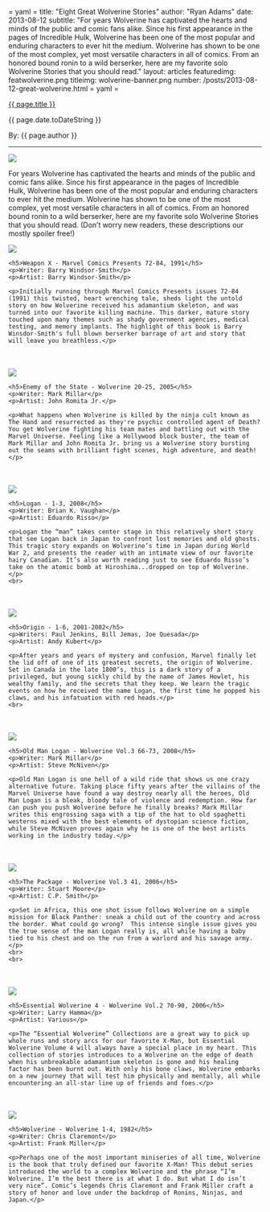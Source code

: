 = yaml =
title: "Eight Great Wolverine Stories"
author: "Ryan Adams"
date: 2013-08-12
subtitle: "For years Wolverine has captivated the hearts and minds of the public and comic fans alike. Since his first appearance in the pages of Incredible Hulk, Wolverine has been one of the most popular and enduring characters to ever hit the medium.  Wolverine has shown to be one of the most complex, yet most versatile characters in all of comics. From an honored bound ronin to a wild berserker, here are my favorite solo Wolverine Stories that you should read."
layout: articles
featuredimg: featwolverine.png
titleimg: wolverine-banner.png
number: /posts/2013-08-12-great-wolverine.html
= yaml =

<a href="{{ page.url }}" class='postTitleLink'><p class='postTitle'>{{ page.title }}</p></a>
<p class='postPublished'>{{ page.date.toDateString }}</p>
<p class='postAuthor'>By: {{ page.author }}</p>
<hr>

<div>
  <img src='/images/forPosts/wolverine-banner.png' class='articlesImgCenter'>
  <p>For years Wolverine has captivated the hearts and minds of the public and comic fans alike. Since his first appearance in the pages of Incredible Hulk, Wolverine has been one of the most popular and enduring characters to ever hit the medium. Wolverine has shown to be one of the most complex, yet most versatile characters in all of comics. From an honored bound ronin to a wild berserker, here are my favorite solo Wolverine Stories that you should read. (Don’t worry new readers, these descriptions our mostly spoiler free!)</p>

  <div class='articleSection'>
    <img src='/images/forPosts/wolverine-weaponx.png' class='articlesCover group'>

    <h5>Weapon X - Marvel Comics Presents 72-84, 1991</h5>
    <p>Writer: Barry Windsor-Smith</p>
    <p>Artist: Barry Windsor-Smith</p>

    <p>Initially running through Marvel Comics Presents issues 72-84 (1991) this twisted, heart wrenching tale, sheds light the untold story on how Wolverine received his adamantium skeleton, and was turned into our favorite killing machine. This darker, mature story touched upon many themes such as shady government agencies, medical testing, and memory implants. The highlight of this book is Barry Winsdor-Smith's full blown berserker barrage of art and story that will leave you breathless.</p>
  </div>
  <br>
  <br>
  <div class='articleSection'>
    <img src='/images/forPosts/wolverine-enemy.png' class='articlesCover group'>

    <h5>Enemy of the State - Wolverine 20-25, 2005</h5>
    <p>Writer: Mark Millar</p>
    <p>Artist: John Romita Jr.</p>

    <p>What happens when Wolverine is killed by the ninja cult known as The Hand and resurrected as they're psychic controlled agent of Death? You get Wolverine fighting his team mates and battling out with the Marvel Universe. Feeling like a Hollywood block buster, the team of Mark Millar and John Romita Jr. bring us a Wolverine story bursting out the seams with brilliant fight scenes, high adventure, and death!</p>
  </div>
  <br>
  <br>
  <div class='articleSection'>
    <img src='/images/forPosts/wolverine-logan.png' class='articlesCover group'>

    <h5>Logan - 1-3, 2008</h5>
    <p>Writer: Brian K. Vaughan</p>
    <p>Artist: Eduardo Risso</p>

    <p>Logan the “man” takes center stage in this relatively short story that see Logan back in Japan to confront lost memories and old ghosts. This tragic story expands on Wolverine’s time in Japan during World War 2, and presents the reader with an intimate view of our favorite hairy Canadian. It’s also worth reading just to see Eduardo Risso’s take on the atomic bomb at Hiroshima...dropped on top of Wolverine.</p>
    <br>
  </div>
  <br>
  <br>
  <div class='articleSection'>
    <img src='/images/forPosts/wolverine-origin.png' class='articlesCover group'>

    <h5>Origin - 1-6, 2001-2002</h5>
    <p>Writers: Paul Jenkins, Bill Jemas, Joe Quesada</p>
    <p>Artist: Andy Kubert</p>

    <p>After years and years of mystery and confusion, Marvel finally let the lid off of one of its greatest secrets, the origin of Wolverine. Set in Canada in the late 1800’s, this is a dark story of a privileged, but young sickly child by the name of James Howlet, his wealthy family, and the secrets that they keep. We learn the tragic events on how he received the name Logan, the first time he popped his claws, and his infatuation with red heads.</p>
    <br>
  </div>
  <br>
  <br>
  <div class='articleSection'>
    <img src='/images/forPosts/wolverine-oldman.png' class='articlesCover group'>

    <h5>Old Man Logan - Wolverine Vol.3 66-73, 2008</h5>
    <p>Writer: Mark Millar</p>
    <p>Artist: Steve McNiven</p>

    <p>Old Man Logan is one hell of a wild ride that shows us one crazy alternative future. Taking place fifty years after the villains of the Marvel Universe have found a way destroy nearly all the heroes, Old Man Logan is a bleak, bloody tale of violence and redemption. How far can push you push Wolverine before he finally breaks? Mark Millar writes this engrossing saga with a tip of the hat to old spaghetti westerns mixed with the best elements of dystopian science fiction, while Steve McNiven proves again why he is one of the best artists working in the industry today.</p>
  </div>
  <br>
  <br>
  <div class='articleSection'>
    <img src='/images/forPosts/wolverine-package.png' class='articlesCover group'>

    <h5>The Package - Wolverine Vol.3 41, 2006</h5>
    <p>Writer: Stuart Moore</p>
    <p>Artist: C.P. Smith</p>

    <p>Set in Africa, this one shot issue follows Wolverine on a simple mission for Black Panther: sneak a child out of the country and across the border. What could go wrong?  This intense single issue gives you the true sense of the man Logan really is, all while having a baby tied to his chest and on the run from a warlord and his savage army.</p>
    <br>
    <br>
  </div>
  <br>
  <br>
  <div class='articleSection'>
    <img src='/images/forPosts/wolverine-essential.png' class='articlesCover group'>

    <h5>Essential Wolverine 4 - Wolverine Vol.2 70-90, 2006</h5>
    <p>Writer: Larry Hamma</p>
    <p>Artist: Various</p>

    <p>The “Essential Wolverine” Collections are a great way to pick up whole runs and story arcs for our favorite X-Man, but Essential Wolverine Volume 4 will always have a special place in my heart. This collection of stories introduces to a Wolverine on the edge of death when his unbreakable adamantium skeleton is gone and his healing factor has been burnt out. With only his bone claws, Wolverine embarks on a new journey that will test him physically and mentally, all while encountering an all-star line up of friends and foes.</p>
  </div>
  <br>
  <br>
  <div class='articleSection'>
    <img src='/images/forPosts/wolverine-wolverine.png' class='articlesCover group'>

    <h5>Wolverine - Wolverine 1-4, 1982</h5>
    <p>Writer: Chris Claremont</p>
    <p>Artist: Frank Miller</p>

    <p>Perhaps one of the most important miniseries of all time, Wolverine is the book that truly defined our favorite X-Man! This debut series introduced the world to a complex Wolverine and the phrase “I’m Wolverine. I’m the best there is at what I do. But what I do isn’t very nice”. Comic’s legends Chris Claremont and Frank Miller craft a story of honor and love under the backdrop of Ronins, Ninjas, and Japan.</p>
  </div>
</div>